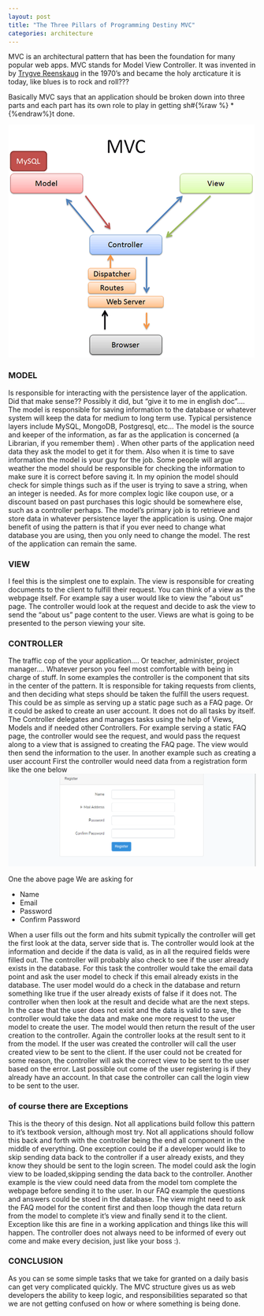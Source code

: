 ```yaml
---
layout: post
title: "The Three Pillars of Programming Destiny MVC"
categories: architecture
---
```



MVC is an architectural pattern that has been the foundation for many popular web apps. 
MVC stands for Model View Controller. It was invented in  by <a href="https://en.wikipedia.org/wiki/Trygve_Reenskaug">Trygve Reenskaug</a> in the 1970’s and became the holy arcticature it is today, like blues is to rock and roll??? 

Basically MVC says that an application should be broken down into three parts and each part has its own role to play in getting sh#{%raw %} * {%endraw%}t done. 

<img src="/assets/img/mvc.png" alt="mvc diagram">

<h3> MODEL </h3>
Is responsible for interacting with the persistence layer of the application. Did that make sense?? Possibly it did, but “give it to me in english doc”.... The model is responsible for saving information to the database or whatever system will keep the data for medium to long term use. Typical persistence layers include MySQL, MongoDB, Postgresql, etc... The model is the source and keeper of the information, as far as the application is concerned (a Librarian, if you remember them) .  When other parts of the application need data they ask the model to get it for them. Also when it is time to save information the model is your guy for the job. Some people will argue weather the model should be responsible for checking the information to make sure it is correct before saving it. In my opinion the model should check for simple things such as if the user is trying to save a string, when an integer is needed. As for more complex logic like coupon use, or a discount based on past purchases this logic should be somewhere else, such as a controller perhaps. The model’s primary job is to retrieve and store data in whatever persistence layer the application is using. One major benefit of using the pattern is that if you ever need to change what database you are using, then you only need to change the model. The rest of the application can remain the same. 

<h3> VIEW </h3>
I feel this is the simplest one to explain. The view is responsible for creating documents to the client to fulfill their request. You can think of a view as the webpage itself. For example say a user would like to view the “about us” page. The controller would look at the request and decide to ask the view to send the “about us” page content to the user. Views are what is going to be presented to the person viewing your site. 

<h3> CONTROLLER </h3>
The traffic cop of the your application…. Or teacher, administer, project manager…. Whatever person you feel  most comfortable with being in charge of stuff. In some examples the controller is the component that sits in the center of the pattern. It is responsible for taking requests from clients, and then deciding what steps should be taken the fulfill the users request. This could be as simple as serving up a static page such as a FAQ page. Or it could be asked to create an user account. It does not do all tasks by itself. The Controller delegates and manages tasks using the help of Views, Models and if needed other Controllers. For example serving a static FAQ page, the controller would see the request, and would pass the request along to a view that is assigned to creating the FAQ page. The view would then send the information to the user. In another example such as  creating a user account First the controller would need data from a registration form like the one below
<img src="/assets/img/register_page_example.png" alt="example customer register page">

One the above page We are asking for 
<ul>
	<li>Name </li>
	<li>Email</li>
	<li>Password</li>
	<li>Confirm Password</li>
</ul>

When a user fills out the form and hits submit typically the controller will get the first look at the data, server side that is. The controller would look at the information and decide if the data is valid, as in all the required fields were filled out. The controller will probably also check to see if the user already exists in the database. For this task the controller would take the email data point and ask the user model to check if this email already exists in the database.  The user model would do a check in the database and return something like true if the user already exists of false if it does not. The controller when then look at the result and decide what are the next steps. In the case that the user does not exist and the data is valid to save, the controller would take the data and make one more request to the user model to create the user. The model would then return the result of the user creation to the controller. Again the controller looks at the result sent to it from the model. If the user was created the controller will call the user created view to be sent to the client. If the user could not be created for some reason, the controller will ask the correct view to be sent to the user based on the error. Last possible out come of the user registering is if they already have an account. In that case the controller can call the login view to be sent to the user. 

<h3>of course there are Exceptions</h3>
This is the theory of this design. Not all applications build follow this pattern to it’s textbook version, although most try. Not all applications should follow this back and forth with the controller being the end all component in the middle of everything. One exception could be if a developer would like to skip sending data back to the controller if a user already exists, and they know they should be sent to the login screen. The model could ask the login view to be loaded,skipping sending the data back to the controller. Another example is the view could need data from the model tom complete the webpage before sending it to the user.  In our FAQ example the questions and answers could be stoed in the database. The view might need to ask the FAQ model for the content first and then loop though the data return from the model to complete it’s view and finally send it to the client. Exception like this are fine in a working application and things like this will happen. The controller does not always need to be informed of every out come and make every decision, just like your boss :). 

<h3> CONCLUSION </h3>
As you can se  some simple tasks that we take for granted on a daily basis can get very complicated quickly. The MVC structure gives us as web developers the ability to keep logic, and responsibilities separated so that we are not getting confused on how or where something is being done.




